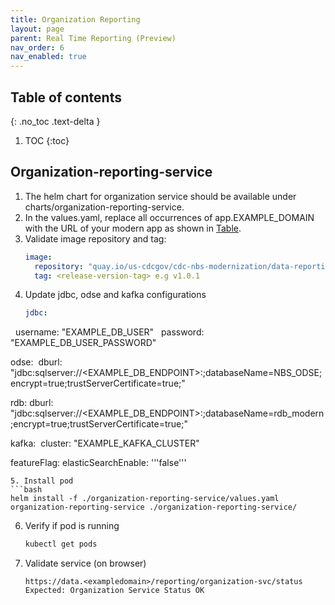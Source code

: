 ```yaml
---
title: Organization Reporting
layout: page
parent: Real Time Reporting (Preview)
nav_order: 6
nav_enabled: true
---
```


## Table of contents
{: .no_toc .text-delta }

1. TOC
{:toc}

## Organization-reporting-service
1. The helm chart for organization service should be available under charts/organization-reporting-service.
2. In the values.yaml, replace all occurrences of app.EXAMPLE_DOMAIN with the URL of your modern app as shown in [Table](/NEDSS-SystemAdminGuide/docs/4_initial_kubernetes_deployment/1_nginx_ingress_deployment.html#deploy-nginx-ingress-controller-on-the-kubernetes-cluster).
3. Validate image repository and tag:
   ```yaml
   image:
     repository: "quay.io/us-cdcgov/cdc-nbs-modernization/data-reporting-service/organization-reporting-service"
     tag: <release-version-tag> e.g v1.0.1
   ```
4. Update jdbc, odse and kafka configurations
   ```yaml
   jdbc:
     username: "EXAMPLE_DB_USER"
     password: "EXAMPLE_DB_USER_PASSWORD"

   odse:
     dburl: "jdbc:sqlserver://<EXAMPLE_DB_ENDPOINT>:<PORT>;databaseName=NBS_ODSE;encrypt=true;trustServerCertificate=true;"
    
   rdb:
     dburl: "jdbc:sqlserver://<EXAMPLE_DB_ENDPOINT>:<PORT>;databaseName=rdb_modern;encrypt=true;trustServerCertificate=true;"
    
   kafka:
     cluster: "EXAMPLE_KAFKA_CLUSTER"
    
   featureFlag:
     elasticSearchEnable: '''false'''
   ```
5. Install pod
   ```bash
   helm install -f ./organization-reporting-service/values.yaml organization-reporting-service ./organization-reporting-service/
   ```
6. Verify if pod is running
   ```bash
   kubectl get pods
   ```
7. Validate service (on browser)
   ```
   https://data.<exampledomain>/reporting/organization-svc/status
   Expected: Organization Service Status OK
   ```
